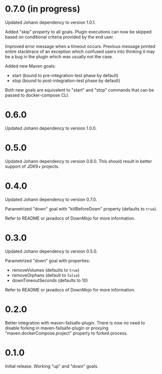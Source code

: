# 0.7.0 (in progress)

Updated Johann dependency to version 1.0.1.

Added "skip" property to all goals. Plugin executions can now be skipped based on conditional criteria provided by the end user.

Improved error message when a timeout occurs. Previous message printed entire stacktrace of an exception which confused users into thinking it may be a bug in
the plugin which was usually not the case.

Added new Maven goals:
* start (bound to pre-integration-test phase by default)
* stop (bound to post-integration-test phase by default)

Both new goals are equivalent to "start" and "stop" commands that can be passed to docker-compose CLI.

# 0.6.0

Updated Johann dependency to version 1.0.0.

# 0.5.0

Updated Johann dependency to version 0.8.0. This should result in better support of JDK9+ projects.

# 0.4.0

Updated Johann dependency to version 0.7.0.

Parametrized "down" goal with "killBeforeDown" property (defaults to `true`).

Refer to README or javadocs of DownMojo for more information.

# 0.3.0

Updated Johann dependency to version 0.5.0.

Parametrized "down" goal with properties:
* removeVolumes (defaults to `true`)
* removeOrphans (default to `false`)
* downTimeoutSeconds (defaults to 10)

Refer to README or javadocs of DownMojo for more information.

# 0.2.0

Better integration with maven-failsafe-plugin. There is now no need to disable forking in maven-failsafe-plugin or proxying "maven.dockerCompose.project"
property to forked process.

# 0.1.0

Initial release. Working "up" and "down" goals.
